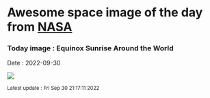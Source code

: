 
# Awesome space image of the day from [NASA](https://api.nasa.gov/)

### Today image : Equinox Sunrise Around the World

Date : 2022-09-30


![](https://apod.nasa.gov/apod/image/2209/SunriseATWImageCollageFinal1067.jpg)

<small>Latest update : Fri Sep 30 21:17:11 2022</small>


